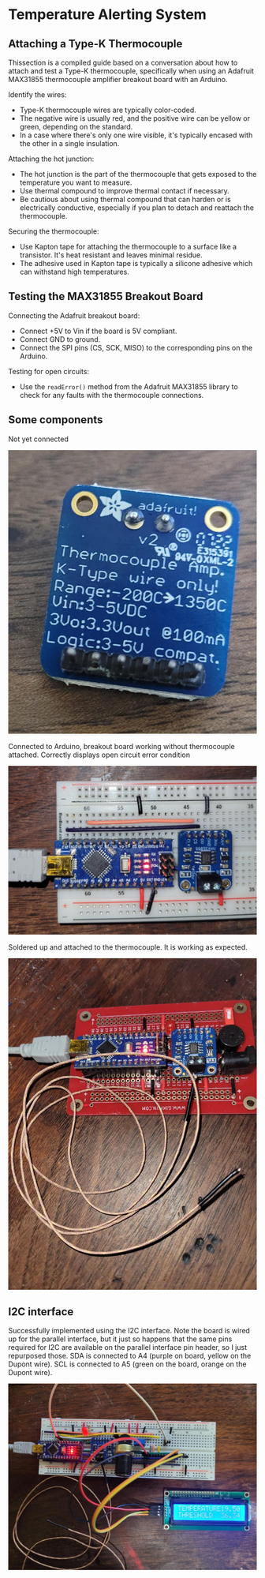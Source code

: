 # Temperature Alerting System

## Attaching a Type-K Thermocouple

Thissection is a compiled guide based on a conversation about how to attach and test a Type-K thermocouple, specifically when using an Adafruit MAX31855 thermocouple amplifier breakout board with an Arduino.

Identify the wires:
- Type-K thermocouple wires are typically color-coded.
- The negative wire is usually red, and the positive wire can be yellow or green, depending on the standard.
- In a case where there's only one wire visible, it's typically encased with the other in a single insulation.

Attaching the hot junction:
- The hot junction is the part of the thermocouple that gets exposed to the temperature you want to measure.
- Use thermal compound to improve thermal contact if necessary.
- Be cautious about using thermal compound that can harden or is electrically conductive, especially if you plan to detach and reattach the thermocouple.

Securing the thermocouple:
- Use Kapton tape for attaching the thermocouple to a surface like a transistor. It's heat resistant and leaves minimal residue.
- The adhesive used in Kapton tape is typically a silicone adhesive which can withstand high temperatures.

## Testing the MAX31855 Breakout Board

Connecting the Adafruit breakout board:
- Connect +5V to Vin if the board is 5V compliant.
- Connect GND to ground.
- Connect the SPI pins (CS, SCK, MISO) to the corresponding pins on the Arduino.

Testing for open circuits:
- Use the `readError()` method from the Adafruit MAX31855 library to check for any faults with the thermocouple connections.

## Some components

Not yet connected

![Breakout board 1](thermo1.jpg)

Connected to Arduino, breakout board working without thermocouple attached. Correctly displays open circuit error condition

![incomplete 1](open-circuit-test-working.jpg)

Soldered up and attached to the thermocouple. It is working as expected.

![prototype](thermo3.jpg)

## I2C interface

Successfully implemented using the I2C interface. Note the board is wired up for the parallel interface, but it just so happens that the same pins required for I2C are available on the parallel interface pin header, so I just repurposed those. SDA is connected to A4 (purple on board, yellow on the Dupont wire). SCL is connected to A5 (green on the board, orange on the Dupont wire).

![I2C working](working-I2C.jpg)